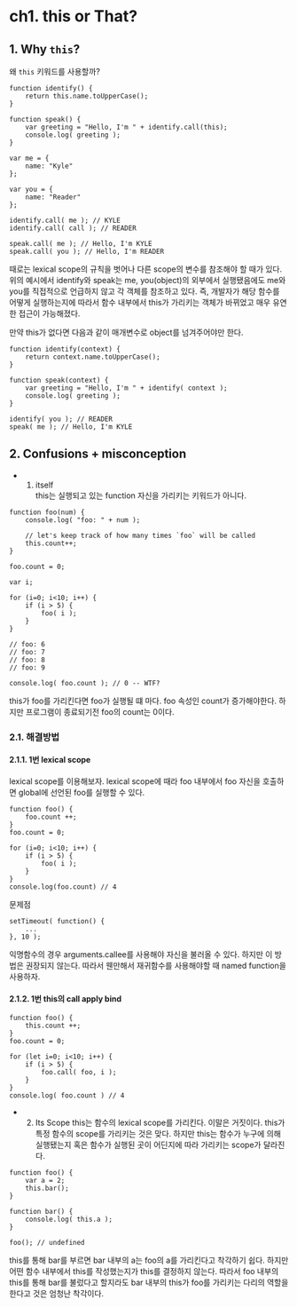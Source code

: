 # ch1. this or That?

## 1. Why `this`?
왜 `this` 키워드를 사용할까?
```
function identify() {
    return this.name.toUpperCase();
}

function speak() {
    var greeting = "Hello, I'm " + identify.call(this);
    console.log( greeting );
}

var me = {
    name: "Kyle"
};

var you = {
    name: "Reader"
};

identify.call( me ); // KYLE
identify.call( call ); // READER

speak.call( me ); // Hello, I'm KYLE
speak.call( you ); // Hello, I'm READER
```
때로는 lexical scope의 규칙을 벗어나 다른 scope의 변수를 참조해야 할 때가 있다.
위의 예시에서 identify와 speak는 me, you(object)의 외부에서 실행됐음에도 me와 you를 직접적으로 언급하지 않고 각 객체를 참조하고 있다.
즉, 개발자가 해당 함수를 어떻게 실행하는지에 따라서 함수 내부에서 this가 가리키는 객체가 바뀌었고 매우 유연한 접근이 가능해졌다.

만약 this가 없다면 다음과 같이 매개변수로 object를 넘겨주어야만 한다.
```
function identify(context) {
	return context.name.toUpperCase();
}

function speak(context) {
	var greeting = "Hello, I'm " + identify( context );
	console.log( greeting );
}

identify( you ); // READER
speak( me ); // Hello, I'm KYLE
```

## 2. Confusions + misconception

- 1. itself  
this는 실행되고 있는 function 자신을 가리키는 키워드가 아니다.
```
function foo(num) {
    console.log( "foo: " + num );
    
    // let's keep track of how many times `foo` will be called
    this.count++;
}

foo.count = 0;

var i;

for (i=0; i<10; i++) {
    if (i > 5) {
        foo( i );
    }
}

// foo: 6
// foo: 7
// foo: 8
// foo: 9

console.log( foo.count ); // 0 -- WTF?
```
this가 foo를 가리킨다면 foo가 실행될 떄 마다. foo 속성인 count가 증가해야한다. 하지만 프로그램이 종료되기전 foo의 count는 0이다.

### 2.1. 해결방법

#### 2.1.1. 1번 lexical scope
lexical scope를 이용해보자. lexical scope에 때라 foo 내부에서 foo 자신을 호출하면 global에 선언된 foo를 실행할 수 있다.
```
function foo() {
    foo.count ++;
}
foo.count = 0;

for (i=0; i<10; i++) {
    if (i > 5) {
        foo( i );
    }
}
console.log(foo.count) // 4
```
문제점
```
setTimeout( function() {
    ...
}, 10 );
```
익명함수의 경우 arguments.callee를 사용해야 자신을 불러올 수 있다. 하지만 이 방법은 권장되지 않는다. 따라서 웬만해서 재귀함수를 사용해야할 때
named function을 사용하자.

#### 2.1.2. 1번 this의 call apply bind
```
function foo() {
    this.count ++;
}
foo.count = 0;

for (let i=0; i<10; i++) {
    if (i > 5) {
        foo.call( foo, i );
    }
}
console.log( foo.count ) // 4
```

- 2. Its Scope
this는 함수의 lexical scope를 가리킨다. 이말은 거짓이다. this가 특정 함수의 scope를 가리키는 것은 맞다. 하지만
this는 함수가 누구에 의해 실행됐는지 혹은 함수가 실행된 곳이 어딘지에 따라 가리키는 scope가 달라진다.

```
function foo() {
    var a = 2;
    this.bar();
}

function bar() {
    console.log( this.a );
}

foo(); // undefined
```
this를 통해 bar를 부르면 bar 내부의 a는 foo의 a를 가리킨다고 착각하기 쉽다. 하지만 어떤 함수 내부에서 this를 작성했는지가
this를 결정하지 않는다. 따라서 foo 내부의 this를 통해 bar를 불렀다고 할지라도 bar 내부의 this가 foo를 가리키는 
다리의 역할을 한다고  것은 엄청난 착각이다.
